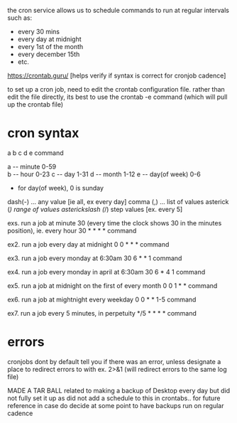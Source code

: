 the cron service allows us to schedule commands to run at regular intervals such as:

- every 30 mins
- every day at midnight
- every 1st of the month
- every december 15th
- etc.

https://crontab.guru/ [helps verify if syntax is correct for cronjob cadence]

to set up a cron job, need to edit the crontab configuration file. rather than edit the file directly, its best to use the crontab -e command (which will pull up the crontab file)

# cron syntax
a b c d e command

a -- minute 0-59    
b -- hour 0-23
c -- day 1-31
d -- month 1-12
e -- day(of week) 0-6

- for day(of week), 0 is sunday

dash(-) ... any value [ie all, ex every day]
comma (,) ... list of values
asterick (*) range of values
asterickslash (*/) step values [ex. every 5]

exs. 
run a job at minute 30 (every time the clock shows 30 in the minutes position), ie. every hour 
30 * * * * command 

ex2. 
run a job every day at midnight
0 0 * * * command 

ex3. 
run a job every monday at 6:30am 
30 6 * * 1 command 

ex4. 
run a job every monday in april at 6:30am 
30 6 * 4 1 command 

ex5. 
run a job at midnight on the first of every month
0 0 1 * * command 

ex6. 
run a job at mightnight every weekday
0 0 * * 1-5 command

ex7. 
run a job every 5 minutes, in perpetuity
*/5 * * * * command 


# errors 

cronjobs dont by default tell you if there was an error, unless designate a place to redirect errors to 
with ex. 2>&1 (will redirect errors to the same log file)


MADE A TAR BALL related to making a backup of Desktop every day but did not fully set it up as did not add a schedule to this in crontabs.. for future reference in case do decide at some point to have backups run on regular cadence

